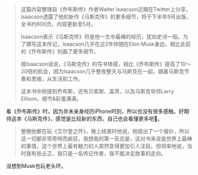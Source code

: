 > 这篇内容整理自《乔布斯传》作者Walter Isaacson近期在Twitter上分享，Isaacson透露了他的新作《马斯克传》的更多细节，将于下半年9月出版，全书约600页，内容更新至5月。
>
> Isaacson表示《马斯克传》将是他一生中最棒的经历，犹如史诗一般。为了撰写这本传记，Isaacson几乎在近2年伴随在Elon Musk身边，相比此前的《乔布斯传》刻画了更多细节。
>
> 按Isaacson话说，《马斯克传》的写书体感，相比《乔布斯传》提高了10～20倍的机会，因为Isaacson几乎整夜整天与马斯克在一起，跟着马斯克节奏和思维，从生活到工作。
>
> 这本书中除提到乔布斯，还有贝索斯、盖茨，以及马斯克导师Larry Ellison，细节&彩蛋满满。

看《乔布斯传》时，因为并未亲身经历iPhone时刻，所以也没有很多感触。好期待这本《马斯克传》，感觉是比较新的东西，自己也会看懂更多吧🙌。

> 整晚他都在玩《艾尔登之环》，晚上结束时他说，他提出了一个报价，所以这一切都非常奇特而疯狂，我想我的第一反应是，这对书来说是世界上最棒的事情，这个世界上最有魅力的人突然变得更加引人注目。但坦率地说，当时我有些忐忑，我只是一名传记作者，我不能决定故事的走向。

没想到Musk也玩老头环。